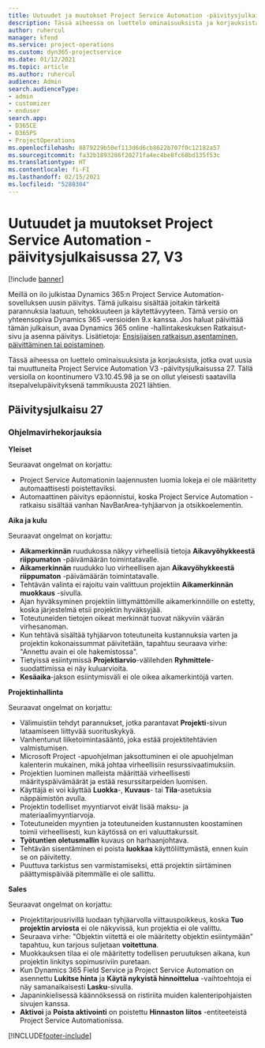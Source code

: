 ```yaml
---
title: Uutuudet ja muutokset Project Service Automation -päivitysjulkaisussa 27, V3
description: Tässä aiheessa on luettelo ominaisuuksista ja korjauksista, jotka ovat käytettävissä Project Service Automation -päivitysjulkaisussa 27, V3.
author: ruhercul
manager: kfend
ms.service: project-operations
ms.custom: dyn365-projectservice
ms.date: 01/12/2021
ms.topic: article
ms.author: ruhercul
audience: Admin
search.audienceType:
- admin
- customizer
- enduser
search.app:
- D365CE
- D365PS
- ProjectOperations
ms.openlocfilehash: 8879229b50ef113d6d6cb8622b707f0c12182a57
ms.sourcegitcommit: fa32b1893286f20271fa4ec4be8fc68bd135f53c
ms.translationtype: HT
ms.contentlocale: fi-FI
ms.lasthandoff: 02/15/2021
ms.locfileid: "5280304"
---
```

# <a name="whats-new-or-changed-in-project-service-automation-update-release-27-v3"></a>Uutuudet ja muutokset Project Service Automation -päivitysjulkaisussa 27, V3

[!include [banner](../includes/psa-now-project-operations.md)]

Meillä on ilo julkistaa Dynamics 365:n Project Service Automation-sovelluksen uusin päivitys. Tämä julkaisu sisältää joitakin tärkeitä parannuksia laatuun, tehokkuuteen ja käytettävyyteen. Tämä versio on yhteensopiva Dynamics 365 -versioiden 9.x kanssa. Jos haluat päivittää tämän julkaisun, avaa Dynamics 365 online -hallintakeskuksen Ratkaisut-sivu ja asenna päivitys. Lisätietoja: [Ensisijaisen ratkaisun asentaminen, päivittäminen tai poistaminen](https://docs.microsoft.com/power-platform/admin/install-remove-preferred-solution).

Tässä aiheessa on luettelo ominaisuuksista ja korjauksista, jotka ovat uusia tai muuttuneita Project Service Automation V3 -päivitysjulkaisussa 27. Tällä versiolla on koontinumero V3.10.45.98 ja se on ollut yleisesti saatavilla itsepalvelupäivityksenä tammikuusta 2021 lähtien.

## <a name="update-release-27"></a>Päivitysjulkaisu 27

### <a name="bug-fixes"></a>Ohjelmavirhekorjauksia

**Yleiset**

Seuraavat ongelmat on korjattu:

- Project Service Automationin laajennusten luomia lokeja ei ole määritetty automaattisesti poistettaviksi.
- Automaattinen päivitys epäonnistui, koska Project Service Automation -ratkaisu sisältää vanhan NavBarArea-tyhjäarvon ja otsikkoelementin.

**Aika ja kulu**

Seuraavat ongelmat on korjattu:

- **Aikamerkinnän** ruudukossa näkyy virheellisiä tietoja **Aikavyöhykkeestä riippumaton** -päivämäärän toimintatavalle.
- **Aikamerkinnän** ruudukko luo virheellisen ajan **Aikavyöhykkeestä riippumaton** -päivämäärän toimintatavalle.
- Tehtävän valinta ei rajoitu vain valittuun projektiin **Aikamerkinnän muokkaus** -sivulla.
- Ajan hyväksyminen projektiin liittymättömille aikamerkinnöille on estetty, koska järjestelmä etsii projektin hyväksyjää.
- Toteutuneiden tietojen oikeat merkinnät tuovat näkyviin väärän virhesanoman.
- Kun tehtävä sisältää tyhjäarvon toteutuneita kustannuksia varten ja projektin kokonaissummat päivitetään, tapahtuu seuraava virhe: "Annettu avain ei ole hakemistossa".
- Tietyissä esiintymissä **Projektiarvio**-välilehden **Ryhmittele**-suodattimissa ei näy kuluarvioita.
- **Kesäaika**-jakson esiintymisväli ei ole oikea aikamerkintöjä varten.

**Projektinhallinta**

Seuraavat ongelmat on korjattu:

- Välimuistiin tehdyt parannukset, jotka parantavat **Projekti**-sivun lataamiseen liittyvää suorituskykyä.
- Vanhentunut liiketoimintasääntö, joka estää projektitehtävien valmistumisen.
- Microsoft Project -apuohjelman jaksottuminen ei ole apuohjelman kalenterin mukainen, mikä johtaa virheellisiin resurssivaatimuksiin.
- Projektien luominen malleista määrittää virheellisesti määrityspäivämäärät ja estää resurssitarpeiden luomisen.
- Käyttäjä ei voi käyttää **Luokka**-, **Kuvaus**- tai **Tila**-asetuksia näppäimistön avulla.
- Projektin todelliset myyntiarvot eivät lisää maksu- ja materiaalimyyntiarvoja.
- Toteutuneiden myyntien ja toteutuneiden kustannusten koostaminen toimii virheellisesti, kun käytössä on eri valuuttakurssit.
- **Työtuntien oletusmallin** kuvaus on harhaanjohtava.
- Tehtävän sisentäminen ei poista **luokkaa** käyttöliittymästä, ennen kuin se on päivitetty.
- Puuttuva tarkistus sen varmistamiseksi, että projektin siirtäminen päättymispäivää pitemmälle ei ole sallittu.

**Sales**

Seuraavat ongelmat on korjattu:

- Projektitarjousrivillä luodaan tyhjäarvolla viittauspoikkeus, koska **Tuo projektin arviosta** ei ole näkyvissä, kun projektia ei ole valittu.
- Seuraava virhe: "Objektin viitettä ei ole määritetty objektin esiintymään" tapahtuu, kun tarjous suljetaan **voitettuna**.
- Muokkauksen tilaa ei ole määritetty todellisen peruutuksen aikana, kun projektin linkitys sopimusriviin puretaan.
- Kun Dynamics 365 Field Service ja Project Service Automation on asennettu **Lukitse hinta** ja **Käytä nykyistä hinnoittelua** -vaihtoehtoja ei näy samanaikaisesti **Lasku**-sivulla.
- Japaninkielisessä käännöksessä on ristiriita muiden kalenteripohjaisten sivujen kanssa.
- **Aktivoi** ja **Poista aktivointi** on poistettu **Hinnaston liitos** -entiteeteistä Project Service Automationissa.


[!INCLUDE[footer-include](../includes/footer-banner.md)]